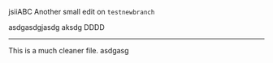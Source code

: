 jsiiABC
Another small edit  on `testnewbranch`

asdgasdgjasdg
 aksdg
DDDD

---

This is a much cleaner file.
asdgasg

